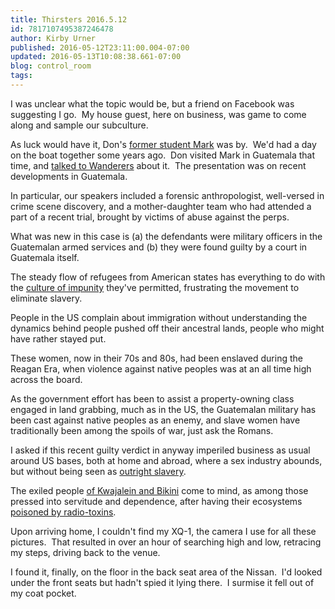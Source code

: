 ```yaml
---
title: Thirsters 2016.5.12
id: 7817107495387246478
author: Kirby Urner
published: 2016-05-12T23:11:00.004-07:00
updated: 2016-05-13T10:08:38.661-07:00
blog: control_room
tags: 
---
```


[](https://www.flickr.com/photos/kirbyurner/26949398056/)

I was unclear what the topic would be, but a friend on Facebook was suggesting I go.  My house guest, here on business, was game to come along and sample our subculture.

As luck would have it, Don's [former student Mark](http://mybizmo.blogspot.com/2007/07/returning-to-source.html) was by.  We'd had a day on the boat together some years ago.  Don visited Mark in Guatemala that time, and [talked to Wanderers](http://mybizmo.blogspot.com/2005/11/wednesday-pauling-house.html) about it.  The presentation was on recent developments in Guatemala.

In particular, our speakers included a forensic anthropologist, well-versed in crime scene discovery, and a mother-daughter team who had attended a part of a recent trial, brought by victims of abuse against the perps.

What was new in this case is (a) the defendants were military officers in the Guatemalan armed services and (b) they were found guilty by a court in Guatemala itself.

The steady flow of refugees from American states has everything to do with the [culture of impunity](http://mybizmo.blogspot.com/2013/09/wanderers-2013924.html) they've permitted, frustrating the movement to eliminate slavery.

[](https://www.flickr.com/photos/kirbyurner/26949396836/in/photostream/)

People in the US complain about immigration without understanding the dynamics behind people pushed off their ancestral lands, people who might have rather stayed put.

These women, now in their 70s and 80s, had been enslaved during the Reagan Era, when violence against native peoples was at an all time high across the board.

As the government effort has been to assist a property-owning class engaged in land grabbing, much as in the US, the Guatemalan military has been cast against native peoples as an enemy, and slave women have traditionally been among the spoils of war, just ask the Romans.

I asked if this recent guilty verdict in anyway imperiled business as usual around US bases, both at home and abroad, where a sex industry abounds, but without being seen as [outright slavery](http://mybizmo.blogspot.com/2016/05/recent-reading.html).

The exiled people [of Kwajalein and Bikini](http://www.greenplanetmonitor.net/news/conflict-and-environment/the-marshall-islands/) come to mind, as among those pressed into servitude and dependence, after having their ecosystems [poisoned by radio-toxins](http://controlroom.blogspot.com/2013/11/pacific-islanders-meet.html).

Upon arriving home, I couldn't find my XQ-1, the camera I use for all these pictures.  That resulted in over an hour of searching high and low, retracing my steps, driving back to the venue.

I found it, finally, on the floor in the back seat area of the Nissan.  I'd looked under the front seats but hadn't spied it lying there.  I surmise it fell out of my coat pocket.

[](https://www.flickr.com/photos/kirbyurner/19812362065/in/album-72157655634700169/)